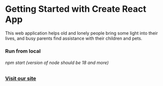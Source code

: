 # Getting Started with Create React App

This web application helps old and lonely people bring some light into their lives, and busy parents find assistance with their children and pets. 

### Run from local
###### npm start (version of node should be 18 and more)


### [Visit our site](parents-on-wekend.netlify.app)

